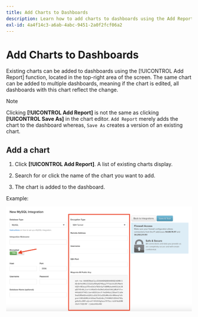 ```yaml
---
title: Add Charts to Dashboards
description: Learn how to add charts to dashboards using the Add Report function.
exl-id: 4a4f14c3-a6ab-4abc-9451-2a0f2fcf06a2
---
```

# Add Charts to Dashboards

Existing charts can be added to dashboards using the [!UICONTROL Add Report] function, located in the top-right area of the screen. The same chart can be added to multiple dashboards, meaning if the chart is edited, all dashboards with this chart reflect the change.

>[!NOTE]
>
>Clicking **[!UICONTROL Add Report]** is not the same as clicking **[!UICONTROL Save As]** in the chart editor. `Add Report` merely adds the chart to the dashboard whereas, `Save As` creates a version of an existing chart.

## Add a chart

1. Click **[!UICONTROL Add Report]**. A list of existing charts display.

1. Search for or click the name of the chart you want to add.

1. The chart is added to the dashboard.

Example:

![add chart](../../assets/sql-integration-encrypted-yes.png)
